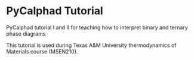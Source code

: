 # PyCalphad Tutorial
PyCalphad tutorial I and II for teaching how to interpret binary and ternary phase diagrams

This tutorial is used during Texas A&M University thermodynamics of Materials course (MSEN210).
